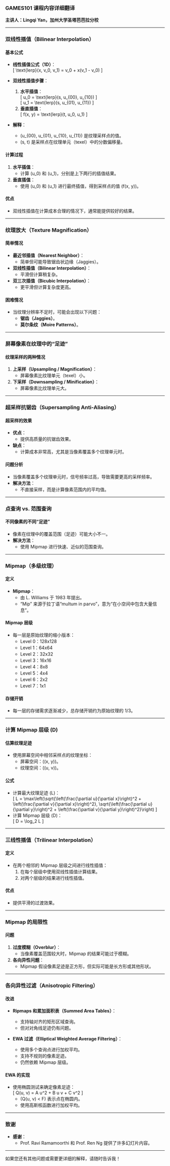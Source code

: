 ### GAMES101 课程内容详细翻译  
**主讲人：Lingqi Yan，加州大学圣塔芭芭拉分校**  

---

### 双线性插值（Bilinear Interpolation）  

#### 基本公式  
- **线性插值公式（1D）**：  
  \[
  \text{lerp}(x, v_0, v_1) = v_0 + x(v_1 - v_0)
  \]  

- **双线性插值步骤**：  
  1. **水平插值**：  
     \[
     u_0 = \text{lerp}(s, u_{00}, u_{10})
     \]  
     \[
     u_1 = \text{lerp}(s, u_{01}, u_{11})
     \]  
  2. **垂直插值**：  
     \[
     f(x, y) = \text{lerp}(t, u_0, u_1)
     \]  

- **解释**：  
  - \(u_{00}, u_{01}, u_{10}, u_{11}\) 是纹理采样点的值。  
  - \(s, t\) 是采样点在纹理单元（texel）中的分数偏移量。  

#### 计算过程  
1. **水平插值**：  
   - 计算 \(u_0\) 和 \(u_1\)，分别是上下两行的插值结果。  
2. **垂直插值**：  
   - 使用 \(u_0\) 和 \(u_1\) 进行最终插值，得到采样点的值 \(f(x, y)\)。  

#### 优点  
- 双线性插值在计算成本合理的情况下，通常能提供较好的结果。  

---

### 纹理放大（Texture Magnification）  

#### 简单情况  
- **最近邻插值（Nearest Neighbor）**：  
  - 简单但可能导致锯齿状边缘（Jaggies）。  
- **双线性插值（Bilinear Interpolation）**：  
  - 平滑但计算稍复杂。  
- **双三次插值（Bicubic Interpolation）**：  
  - 更平滑但计算复杂度更高。  

#### 困难情况  
- 当纹理分辨率不足时，可能会出现以下问题：  
  - **锯齿（Jaggies）**。  
  - **莫尔条纹（Moire Patterns）**。  

---

### 屏幕像素在纹理中的“足迹”  

#### 纹理采样的两种情况  
1. **上采样（Upsampling / Magnification）**：  
   - 屏幕像素比纹理单元（texel）小。  
2. **下采样（Downsampling / Minification）**：  
   - 屏幕像素比纹理单元大。  

---

### 超采样抗锯齿（Supersampling Anti-Aliasing）  

#### 超采样的效果  
- **优点**：  
  - 提供高质量的抗锯齿效果。  
- **缺点**：  
  - 计算成本非常高，尤其是当像素覆盖多个纹理单元时。  

#### 问题分析  
- 当像素覆盖多个纹理单元时，信号频率过高，导致需要更高的采样频率。  
- **解决方法**：  
  - 不直接采样，而是计算像素范围内的平均值。  

---

### 点查询 vs. 范围查询  

#### 不同像素的不同“足迹”  
- 像素在纹理中的覆盖范围（足迹）可能大小不一。  
- **解决方法**：  
  - 使用 Mipmap 进行快速、近似的范围查询。  

---

### Mipmap（多级纹理）  

#### 定义  
- **Mipmap**：  
  - 由 L. Williams 于 1983 年提出。  
  - “Mip” 来源于拉丁语“multum in parvo”，意为“在小空间中包含大量信息”。  

#### Mipmap 层级  
- 每一层是原始纹理的缩小版本：  
  - Level 0：128x128  
  - Level 1：64x64  
  - Level 2：32x32  
  - Level 3：16x16  
  - Level 4：8x8  
  - Level 5：4x4  
  - Level 6：2x2  
  - Level 7：1x1  

#### 存储开销  
- 每一层的存储需求逐渐减少，总存储开销约为原始纹理的 1/3。  

---

### 计算 Mipmap 层级 \(D\)  

#### 估算纹理足迹  
- 使用屏幕空间中相邻采样点的纹理坐标：  
  - 屏幕空间：\((x, y)\)。  
  - 纹理空间：\((u, v)\)。  

#### 公式  
- 计算最大纹理足迹 \(L\)：  
  \[
  L = \max\left(\sqrt{\left(\frac{\partial u}{\partial x}\right)^2 + \left(\frac{\partial v}{\partial x}\right)^2}, \sqrt{\left(\frac{\partial u}{\partial y}\right)^2 + \left(\frac{\partial v}{\partial y}\right)^2}\right)
  \]  
- 计算 Mipmap 层级 \(D\)：  
  \[
  D = \log_2 L
  \]  

---

### 三线性插值（Trilinear Interpolation）  

#### 定义  
- 在两个相邻的 Mipmap 层级之间进行线性插值：  
  1. 在每个层级中使用双线性插值计算结果。  
  2. 对两个层级的结果进行线性插值。  

#### 优点  
- 提供平滑的过渡效果。  

---

### Mipmap 的局限性  

#### 问题  
1. **过度模糊（Overblur）**：  
   - 当像素覆盖范围较大时，Mipmap 的结果可能过于模糊。  
2. **各向异性问题**：  
   - Mipmap 假设像素足迹是正方形，但实际可能是长方形或其他形状。  

---

### 各向异性过滤（Anisotropic Filtering）  

#### 改进  
- **Ripmaps 和累加面积表（Summed Area Tables）**：  
  - 支持轴对齐的矩形区域查询。  
  - 但对对角线足迹仍有问题。  

- **EWA 过滤（Elliptical Weighted Average Filtering）**：  
  - 使用多个查询点进行加权平均。  
  - 支持不规则的像素足迹。  
  - 仍然依赖 Mipmap 层级。  

#### EWA 的实现  
- 使用椭圆测试来确定像素足迹：  
  \[
  Q(u, v) = A u^2 + B u v + C v^2
  \]  
  - \(Q(u, v) < F\) 表示点在椭圆内。  
  - 使用高斯核函数进行加权平均。  

---

### 致谢  
- **感谢**：  
  - Prof. Ravi Ramamoorthi 和 Prof. Ren Ng 提供了许多幻灯片内容。  

---

如果您还有其他问题或需要更详细的解释，请随时告诉我！
